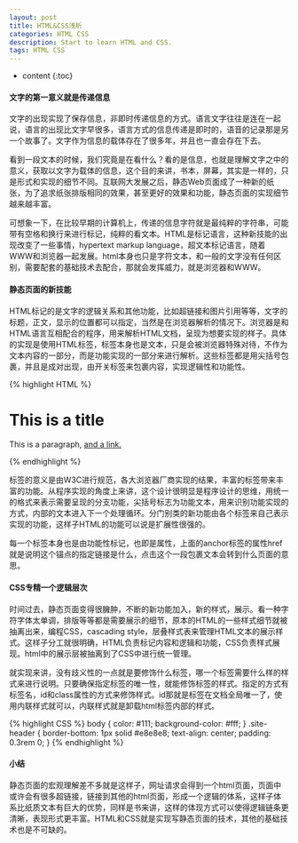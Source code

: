 ```yaml
---
layout: post
title: HTML&CSS浅析
categories: HTML CSS
description: Start to learn HTML and CSS.
tags: HTML CSS
---
```


* content
{:toc}





#### 文字的第一意义就是传递信息

文字的出现实现了保存信息，非即时传递信息的方式。语言文字往往是连在一起说，语言的出现比文字早很多，语言方式的信息传递是即时的，语音的记录那是另一个故事了。文字作为信息的载体存在了很多年，并且也一直会存在下去。

看到一段文本的时候，我们究竟是在看什么？看的是信息，也就是理解文字之中的意义，获取以文字为载体的信息，这个目的来讲，书本，屏幕，其实是一样的，只是形式和实现的细节不同。互联网大发展之后，静态Web页面成了一种新的纸张，为了追求纸张排版相同的效果，甚至更好的效果和功能，静态页面的实现细节越来越丰富。

可想象一下，在比较早期的计算机上，传递的信息字符就是最纯粹的字符串，可能带有空格和换行来进行标记，纯粹的看文本。HTML是标记语言，这种新技能的出现改变了一些事情，hypertext markup language，超文本标记语言，随着WWW和浏览器一起发展。html本身也只是字符文本，和一般的文字没有任何区别，需要配套的基础技术去配合，那就会发挥威力，就是浏览器和WWW。

#### 静态页面的新技能

HTML标记的是文字的逻辑关系和其他功能，比如超链接和图片引用等等，文字的标题，正文，显示的位置都可以指定，当然是在浏览器解析的情况下。浏览器是和HTML语言互相配合的程序，用来解析HTML文档，呈现为想要实现的样子。具体的实现是使用HTML标签，标签本身也是文本，只是会被浏览器特殊对待，不作为文本内容的一部分，而是功能实现的一部分来进行解析。这些标签都是用尖括号包裹，并且是成对出现，由开关标签来包裹内容，实现逻辑性和功能性。

{% highlight HTML %}
<h1>This is a title</h1>
<p>This is a paragraph,
  <a href="http://www.naidu.com">and a link.</a>
</p>
{% endhighlight %}

标签的意义是由W3C进行规范，各大浏览器厂商实现的结果，丰富的标签带来丰富的功能。从程序实现的角度上来讲，这个设计很明显是程序设计的思维，用统一的格式来表示需要呈现的分支功能，尖括号标志为功能文本，用来识别功能实现的方式，内部的文本进入下一个处理循环。分门别类的新功能由各个标签来自己表示实现的功能，这样子HTML的功能可以说是扩展性很强的。

每一个标签本身也是由功能性标记，也即是属性，上面的anchor标签的属性href就是说明这个锚点的指定链接是什么，点击这个一段包裹文本会转到什么页面的意思。

#### CSS专精一个逻辑层次

时间过去，静态页面变得很臃肿，不断的新功能加入，新的样式，展示。看一种字符字体太单调，排版等等都是需要展示的细节，原本的HTML的一些样式细节就被抽离出来，编程CSS，cascading style，层叠样式表来管理HTML文本的展示样式。这样子分工就很明确，HTML负责标记内容和逻辑和功能，CSS负责样式展现。html中的展示层被抽离到了CSS中进行统一管理。

就实现来讲，没有歧义性的一点就是要修饰什么标签，哪一个标签需要什么样的样式来进行说明。只要确保指定标签的唯一性，就能修饰标签的样式。指定的方式有标签名，id和class属性的方式来修饰样式。id那就是标签在文档全局唯一了，使用内联样式就可以，内联样式就是卸载html标签内部的样式。

{% highlight CSS %}
body {
  color: #111;
  background-color: #fff; }
.site-header {
  border-bottom: 1px solid #e8e8e8;
  text-align: center;
  padding: 0.3rem 0;
}
{% endhighlight %}

#### 小结

静态页面的宏观理解差不多就是这样子，网址请求会得到一个html页面，页面中或许会有很多超链接，链接到其他的html页面，形成一个逻辑的体系，这样子体系比纸质文本有巨大的优势，同样是书来讲，这样的体现方式可以使得逻辑链条更清晰，表现形式更丰富。HTML和CSS就是实现写静态页面的技术，其他的基础技术也是不可缺的。
